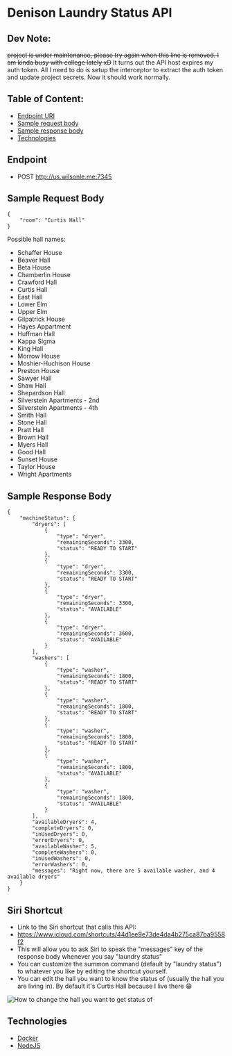 # Denison Laundry Status API

## Dev Note:

~~project is under maintenance, please try again when this line is removed. I am kinda busy with college lately xD~~
It turns out the API host expires my auth token. All I need to do is setup the interceptor to extract the auth token and update project secrets. Now it should work normally.

## Table of Content:

- [Endpoint URI](#endpoint)
- [Sample request body](#sample-request-body)
- [Sample response body](#sample-response-body)
- [Technologies](#technologies)

## Endpoint

- POST http://us.wilsonle.me:7345

## Sample Request Body

```
{
	"room": "Curtis Hall"
}
```

Possible hall names:

- Schaffer House
- Beaver Hall
- Beta House
- Chamberlin House
- Crawford Hall
- Curtis Hall
- East Hall
- Lower Elm
- Upper Elm
- Gilpatrick House
- Hayes Appartment
- Huffman Hall
- Kappa Sigma
- King Hall
- Morrow House
- Moshier-Huchison House
- Preston House
- Sawyer Hall
- Shaw Hall
- Shepardson Hall
- Silverstein Apartments - 2nd
- Silverstein Apartments - 4th
- Smith Hall
- Stone Hall
- Pratt Hall
- Brown Hall
- Myers Hall
- Good Hall
- Sunset House
- Taylor House
- Wright Apartments

## Sample Response Body

```
{
    "machineStatus": {
        "dryers": [
            {
                "type": "dryer",
                "remainingSeconds": 3300,
                "status": "READY TO START"
            },
            {
                "type": "dryer",
                "remainingSeconds": 3300,
                "status": "READY TO START"
            },
            {
                "type": "dryer",
                "remainingSeconds": 3300,
                "status": "AVAILABLE"
            },
            {
                "type": "dryer",
                "remainingSeconds": 3600,
                "status": "AVAILABLE"
            }
        ],
        "washers": [
            {
                "type": "washer",
                "remainingSeconds": 1800,
                "status": "READY TO START"
            },
            {
                "type": "washer",
                "remainingSeconds": 1800,
                "status": "READY TO START"
            },
            {
                "type": "washer",
                "remainingSeconds": 1800,
                "status": "READY TO START"
            },
            {
                "type": "washer",
                "remainingSeconds": 1800,
                "status": "AVAILABLE"
            },
            {
                "type": "washer",
                "remainingSeconds": 1800,
                "status": "AVAILABLE"
            }
        ],
        "availableDryers": 4,
        "completeDryers": 0,
        "inUsedDryers": 0,
        "errorDryers": 0,
        "availableWasher": 5,
        "completeWashers": 0,
        "inUsedWashers": 0,
        "errorWashers": 0,
        "messages": "Right now, there are 5 available washer, and 4 available dryers"
    }
}
```

## Siri Shortcut

- Link to the Siri shortcut that calls this API:
- https://www.icloud.com/shortcuts/44d1ee9e73de4da4b275ca87ba9558f2
- This will allow you to ask Siri to speak the "messages" key of the response body whenever you say "laundry status"
- You can customize the summon command (default by "laundry status") to whatever you like by editing the shortcut yourself.
- You can edit the hall you want to know the status of (usually the hall you are living in). By default it's Curtis Hall because I live there 😁

![How to change the hall you want to get status of](https://i.ibb.co/qjFW3z5/IMG-3133.jpg)

## Technologies

- [Docker](https://www.docker.com)
- [NodeJS](https://nodejs.org/en/)
